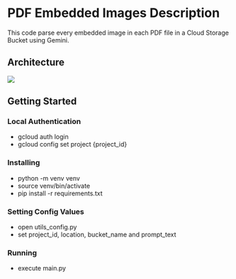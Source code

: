 
# PDF Embedded Images Description

This code parse every embedded image in each PDF file in a Cloud Storage Bucket using Gemini.

## Architecture
![ ](https://drive.google.com/uc?export=view&id=1drXGO1p3S0vYa8YZ-xoHY9fiV8d0sDDT)

## Getting Started

### Local Authentication
* gcloud auth login
* gcloud config set project {project_id}

### Installing

* python -m venv venv
* source venv/bin/activate
* pip install -r requirements.txt

### Setting Config Values

* open utils_config.py
* set project_id, location, bucket_name and prompt_text

### Running
* execute main.py